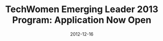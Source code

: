 ---
layout: post
title:  "TechWomen Emerging Leader 2013 Program: Application Now Open"
date:   2012-12-16
image: 
categories: 
---